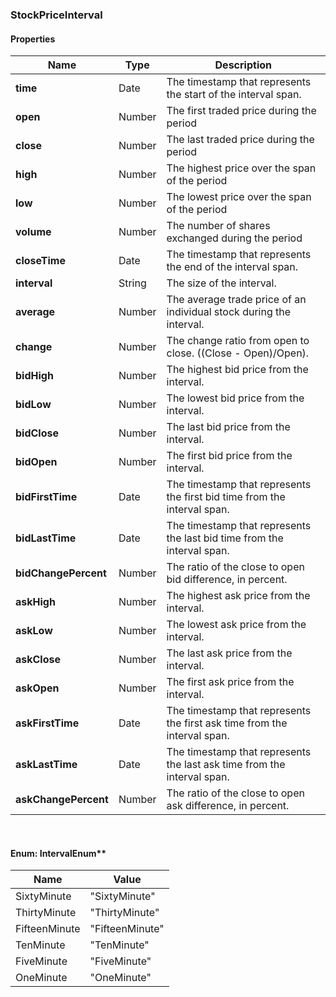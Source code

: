 
[//]: # (CLASS:StockPriceInterval)

[//]: # (KIND:object)

### StockPriceInterval

#### Properties

[//]: # (START_DEFINITION)

Name | Type | Description
------------ | ------------- | -------------
**time** | Date | The timestamp that represents the start of the interval span. &nbsp;
**open** | Number | The first traded price during the period &nbsp;
**close** | Number | The last traded price during the period &nbsp;
**high** | Number | The highest price over the span of the period &nbsp;
**low** | Number | The lowest price over the span of the period &nbsp;
**volume** | Number | The number of shares exchanged during the period &nbsp;
**closeTime** | Date | The timestamp that represents the end of the interval span. &nbsp;
**interval** | String | The size of the interval. &nbsp;
**average** | Number | The average trade price of an individual stock during the interval. &nbsp;
**change** | Number | The change ratio from open to close.  ((Close - Open)/Open). &nbsp;
**bidHigh** | Number | The highest bid price from the interval. &nbsp;
**bidLow** | Number | The lowest bid price from the interval. &nbsp;
**bidClose** | Number | The last bid price from the interval. &nbsp;
**bidOpen** | Number | The first bid price from the interval. &nbsp;
**bidFirstTime** | Date | The timestamp that represents the first bid time from the interval span. &nbsp;
**bidLastTime** | Date | The timestamp that represents the last bid time from the interval span. &nbsp;
**bidChangePercent** | Number | The ratio of the close to open bid difference, in percent. &nbsp;
**askHigh** | Number | The highest ask price from the interval. &nbsp;
**askLow** | Number | The lowest ask price from the interval. &nbsp;
**askClose** | Number | The last ask price from the interval. &nbsp;
**askOpen** | Number | The first ask price from the interval. &nbsp;
**askFirstTime** | Date | The timestamp that represents the first ask time from the interval span. &nbsp;
**askLastTime** | Date | The timestamp that represents the last ask time from the interval span. &nbsp;
**askChangePercent** | Number | The ratio of the close to open ask difference, in percent. &nbsp;

[//]: # (END_DEFINITION)



<br/>

#### Enum: IntervalEnum**

Name | Value
---- | -----
SixtyMinute | &quot;SixtyMinute&quot;
ThirtyMinute | &quot;ThirtyMinute&quot;
FifteenMinute | &quot;FifteenMinute&quot;
TenMinute | &quot;TenMinute&quot;
FiveMinute | &quot;FiveMinute&quot;
OneMinute | &quot;OneMinute&quot;



